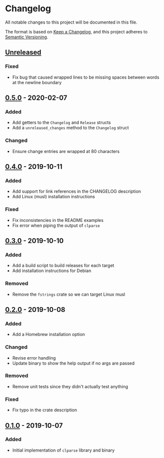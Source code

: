 # Changelog
All notable changes to this project will be documented in this file.

The format is based on [Keep a Changelog](https://keepachangelog.com/en/1.0.0/),
and this project adheres to [Semantic Versioning](https://semver.org/spec/v2.0.0.html).

## [Unreleased]
### Fixed
- Fix bug that caused wrapped lines to be missing spaces between words at the
  newline boundary

## [0.5.0] - 2020-02-07
### Added
- Add getters to the `Changelog` and `Release` structs
- Add a `unreleased_changes` method to the `Changelog` struct

### Changed
- Ensure change entries are wrapped at 80 characters

## [0.4.0] - 2019-10-11
### Added
- Add support for link references in the CHANGELOG description
- Add Linux (musl) installation instructions

### Fixed
- Fix inconsistencies in the README examples
- Fix error when piping the output of `clparse`

## [0.3.0] - 2019-10-10
### Added
- Add a build script to build releases for each target
- Add installation instructions for Debian

### Removed
- Remove the `fstrings` crate so we can target Linux musl

## [0.2.0] - 2019-10-08
### Added
- Add a Homebrew installation option

### Changed
- Revise error handling
- Update binary to show the help output if no args are passed

### Removed
- Remove unit tests since they didn't actually test anything

### Fixed
- Fix typo in the crate description

## [0.1.0] - 2019-10-07
### Added
- Initial implementation of `clparse` library and binary

[Unreleased]: https://github.com/marcaddeo/clparse/compare/0.5.0...HEAD
[0.5.0]: https://github.com/marcaddeo/clparse/compare/0.4.0...0.5.0
[0.4.0]: https://github.com/marcaddeo/clparse/compare/0.3.0...0.4.0
[0.3.0]: https://github.com/marcaddeo/clparse/compare/0.2.0...0.3.0
[0.2.0]: https://github.com/marcaddeo/clparse/compare/0.1.0...0.2.0
[0.1.0]: https://github.com/marcadde/clparse/releases/tag/0.1.0
